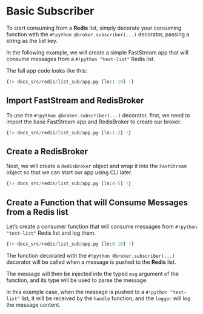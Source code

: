 # Basic Subscriber

To start consuming from a **Redis** list, simply decorate your consuming function with the `#!python @broker.subscriber(...)` decorator, passing a string as the list key.

In the following example, we will create a simple FastStream app that will consume messages from a `#!python "test-list"` Redis list.

The full app code looks like this:

```python linenums="1"
{!> docs_src/redis/list_sub/app.py [ln:1-10] !}
```

## Import FastStream and RedisBroker

To use the `#!python @broker.subscriber(...)` decorator, first, we need to import the base FastStream app and RedisBroker to create our broker.

```python linenums="1"
{!> docs_src/redis/list_sub/app.py [ln:1-2] !}
```

## Create a RedisBroker

Next, we will create a `RedisBroker` object and wrap it into the `FastStream` object so that we can start our app using CLI later.

```python linenums="1"
{!> docs_src/redis/list_sub/app.py [ln:4-5] !}
```

## Create a Function that will Consume Messages from a Redis list

Let’s create a consumer function that will consume messages from `#!python "test-list"` Redis list and log them.

```python linenums="1"
{!> docs_src/redis/list_sub/app.py [ln:8-10] !}
```

The function decorated with the `#!python @broker.subscriber(...)` decorator will be called when a message is pushed to the **Redis** list.

The message will then be injected into the typed `msg` argument of the function, and its type will be used to parse the message.

In this example case, when the message is pushed to a `#!python "test-list"` list, it will be received by the `handle` function, and the `logger` will log the message content.
